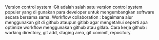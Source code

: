 Version control system :Git adalah salah satu version control system populer yang di gunakan para developer untuk mengembangkan software secara bersama sama. 
Workflow collaboration : bagaimana alur menggunakan git di github ataupun gitlab agar mengetahui seperti apa optimize workflow menggunakan github atau gitlab. 
Cara kerja github : working directory, git add, staging area, git commit, repository.
